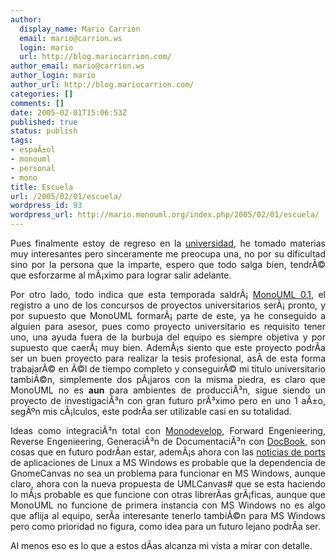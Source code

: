 ```yaml
---
author:
  display_name: Mario Carrion
  email: mario@carrion.ws
  login: mario
  url: http://blog.mariocarrion.com/
author_email: mario@carrion.ws
author_login: mario
author_url: http://blog.mariocarrion.com/
categories: []
comments: []
date: 2005-02-01T15:06:53Z
published: true
status: publish
tags:
- espaÃ±ol
- monouml
- personal
- mono
title: Escuela
url: /2005/02/01/escuela/
wordpress_id: 93
wordpress_url: http://mario.monouml.org/index.php/2005/02/01/escuela/
---
```


<div style="clear:both;"></div>
<p align="justify">Pues finalmente estoy de regreso en la <a href="http://www.itver.edu.mx">universidad</a>, he tomado materias muy interesantes pero sinceramente me preocupa una, no por su dificultad sino por la persona que la imparte, espero que todo salga bien, tendrÃ© que esforzarme al mÃ¡ximo para lograr salir adelante.</p>
<p align="justify">Por otro lado, todo indica que esta temporada saldrÃ¡ <a href="http://monouml.sf.net">MonoUML 0.1</a>, el registro a uno de los concursos de proyectos universitarios serÃ¡ pronto, y por supuesto que MonoUML formarÃ¡ parte de este, ya he conseguido a alguien para asesor, pues como proyecto universitario es requisito tener uno, una ayuda fuera de la burbuja del equipo es siempre objetiva y por supuesto que caerÃ¡ muy bien. AdemÃ¡s siento que este proyecto podrÃ­a ser un buen proyecto para realizar la tesis profesional, asÃ­ de esta forma trabajarÃ© en Ã©l de tiempo completo y conseguirÃ© mi titulo universitario tambiÃ©n, simplemente dos pÃ¡jaros con la misma piedra, es claro que MonoUML no es <span style="font-weight:bold;">aun</span> para ambientes de producciÃ³n, sigue siendo un proyecto de investigaciÃ³n con gran futuro prÃ³ximo pero en uno 1 aÃ±o, segÃºn mis cÃ¡lculos, este podrÃ­a ser utilizable casi en su totalidad.</p>
<p align="justify">Ideas como integraciÃ³n total con <a href="http://www.monodevelop.com">Monodevelop</a>, Forward Engenieering, Reverse Engenieering, GeneraciÃ³n de DocumentaciÃ³n con <a href="http://www.docbook.org/">DocBook</a>, son cosas que en futuro podrÃ­an estar, ademÃ¡s ahora con las <a href="http://nat.org/2005/january/">noticias de ports</a> de aplicaciones de Linux a MS Windows es probable que la dependencia de GnomeCanvas no sea un problema para funcionar en MS Windows, aunque claro, ahora con la nueva propuesta de UMLCanvas# que se esta haciendo lo mÃ¡s probable es que funcione con otras librerÃ­as grÃ¡ficas, aunque que MonoUML no funcione de primera instancia con MS Windows no es algo que aflija al equipo, serÃ­a interesante tenerlo tambiÃ©n para MS Windows pero como prioridad no figura, como idea para un futuro lejano podrÃ­a ser.</p>
<p align="justify">Al menos eso es lo que a estos dÃ­as alcanza mi vista a mirar con detalle.</p>
<div style="clear:both; padding-bottom: 0.25em;"></div>
